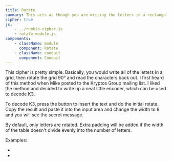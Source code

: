 ```yaml
---
title: Rotate
summary: This acts as though you are writing the letters in a rectangular grid and then rotating the grid to the left or right 90°
cipher: true
js:
    - ../rumkin-cipher.js
    - rotate-module.js
components:
    - className: module
      component: Rotate
    - className: conduit
      component: Conduit
---
```



This cipher is pretty simple.  Basically, you would write all of the letters in a grid, then rotate the grid 90&deg; and read the characters back out.  I first heard of this method when Mike posted to the Kryptos Group mailing list.  I liked the method and decided to write up a neat little encoder, which can be used to decode K3.

To decode K3, press the button to insert the text and do the initial rotate. Copy the result and paste it into the input area and change the width to 8 and you will see the secret message.

By default, only letters are rotated. Extra padding will be added if the width of the table doesn't divide evenly into the number of letters.

Examples:

- <span class="conduit" data-label="Kryptos K3" data-topic="rotate" data-payload-direction="CLOCKWISE" data-payload-alphabet="English" data-payload-width="24" data-payload-move-caps="false" data-payload-input="ENDyaHrOHNLSRHEOCPTEOIBIDYSHNAIA
CHTNREYULDSLLSLLNOHSNOSMRWXMNE
TPRNGATIHNRARPESLNNELEBLPIIACAE
WMTWNDITEENRAHCTENEUDRETNHAEOE
TFOLSEDTIWENHAEIOYTEYQHEENCTAYCR
EIFTBRSPAMHHEWENATAMATEGYEERLB
TEEFOASFIOTUETUAEOTOARMAEERTNRTI
BSEDDNIAAHTTMSTEWPIEROAGRIEWFEB
AECTDDHILCEIHSITEGOEAOSDDRYDLORIT
RKLMLEHAGTDHARDPNEOHMGFMFEUHE
ECDMRIPFEIMEHNLSSTTRTVDOHW?"></span>
- <span class="conduit" data-label="Kryptos K3 With Spaces" data-topic="rotate" data-payload-direction="CLOCKWISE" data-payload-alphabet="English" data-payload-width="24" data-payload-move-caps="false" data-payload-input="ENDYAH ROHNLSRHEO CPTEOI BID YSHNAIA CH TNREYUL DSLLSL LNOH SNOSMRWXMN ETP RNGAT IHNR AR PES LNNELEB LPI IACAEWM TWND ITEENRAHC TENEU D RETN H AEOE TFOLSE DT IWE NHAEI OYTE YQHE ENCTAY CRE IFTB RSPAMHHE WEN ATAM A TEGYEE R LBTEEFOA SFI OTUETU AEO TOARMA EE RTN RTI BSE DDNIAAHT TMST EWP IEROAGR IEWFEB AEC TDDHI LC EIHSITE GOE AOSDDRYDL ORITRKL ML EHA GTDH ARDPNE OHMGFMF EUHE ECD MRIP F EIM EHN LSS TTRTVDOH W (?)"></span>

<div class="module"></div>
